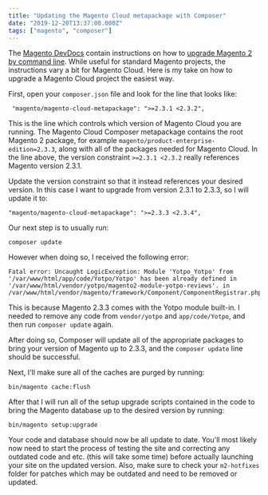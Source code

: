```yaml
---
title: "Updating the Magento Cloud metapackage with Composer"
date: "2019-12-20T13:37:00.000Z"
tags: ["magento", "composer"]
---
```


The <a href="https://devdocs.magento.com/" target="_blank">Magento DevDocs</a> contain instructions on how to <a href="https://devdocs.magento.com/guides/v2.3/comp-mgr/cli/cli-upgrade.html" target="_blank">upgrade Magento 2 by command line</a>. While useful for standard Magento projects, the instructions vary a bit for Magento Cloud. Here is my take on how to upgrade a Magento Cloud project the easiest way.

First, open your `composer.json` file and look for the line that looks like:

```
 "magento/magento-cloud-metapackage": ">=2.3.1 <2.3.2",
 ```

This is the line which controls which version of Magento Cloud you are running. The Magento Cloud Composer metapackage contains the root Magento 2 package, for example `magento/product-enterprise-edition=2.3.3`, along with all of the packages needed for Magento Cloud. In the line above, the version constraint `>=2.3.1 <2.3.2` really references Magento version 2.3.1.

Update the version constraint so that it instead references your desired version. In this case I want to upgrade from version 2.3.1 to 2.3.3, so I will update it to:

```
"magento/magento-cloud-metapackage": ">=2.3.3 <2.3.4",
```

Our next step is to usually run:

```
composer update
```

However when doing so, I received the following error:

```
Fatal error: Uncaught LogicException: Module 'Yotpo_Yotpo' from '/var/www/html/app/code/Yotpo/Yotpo' has been already defined in '/var/www/html/vendor/yotpo/magento2-module-yotpo-reviews'. in /var/www/html/vendor/magento/framework/Component/ComponentRegistrar.php:50
```

This is because Magento 2.3.3 comes with the Yotpo module built-in. I needed to remove any code from `vendor/yotpo` and `app/code/Yotpo`, and then run `composer update` again.

After doing so, Composer will update all of the appropriate packages to bring your version of Magento up to 2.3.3, and the `composer update` line should be successful.

Next, I'll make sure all of the caches are purged by running:

```
bin/magento cache:flush
```

After that I will run all of the setup upgrade scripts contained in the code to bring the Magento database up to the desired version by running:

```
bin/magento setup:upgrade
```

Your code and database should now be all update to date. You'll most likely now need to start the process of testing the site and correcting any outdated code and etc. (this will take some time) before actually launching your site on the updated version. Also, make sure to check your `m2-hotfixes` folder for patches which may be outdated and need to be removed or updated.
